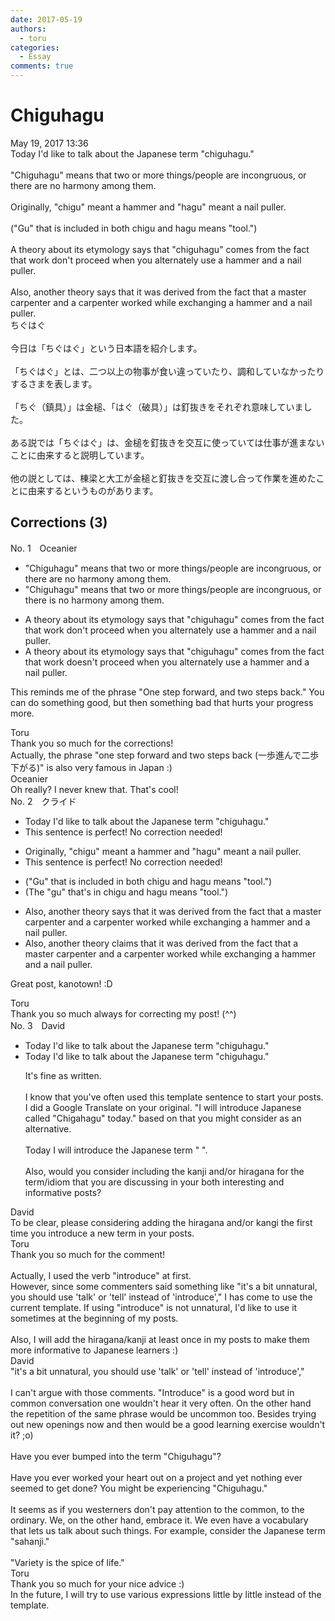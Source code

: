 ```yaml
---
date: 2017-05-19
authors:
  - toru
categories:
  - Essay
comments: true
---
```


# Chiguhagu
<div class="date">May 19, 2017 13:36</div>
<div id="post"><div id="body_show_ori">
Today I'd like to talk about the Japanese term "chiguhagu."<br/><br/>"Chiguhagu" means that two or more things/people are incongruous, or there are no harmony among them.<br/><br/>Originally, "chigu" meant a hammer and "hagu" meant a nail puller. <br/><br/>("Gu" that is included in both chigu and hagu means "tool.")<br/><br/>A theory about its etymology says that "chiguhagu" comes from the fact that work don't proceed when you alternately use a hammer and a nail puller.<br/><br/>Also, another theory says that it was derived from the fact that a master carpenter and a carpenter worked while exchanging a hammer and a nail puller. 
</div></div>

<!-- more -->

<div id="post_ja"><div id="body_show_mo">
ちぐはぐ<br/><br/>今日は「ちぐはぐ」という日本語を紹介します。<br/><br/>「ちぐはぐ」とは、二つ以上の物事が食い違っていたり、調和していなかったりするさまを表します。<br/><br/>「ちぐ（鎮具）」は金槌、「はぐ（破具）」は釘抜きをそれぞれ意味していました。<br/><br/>ある説では「ちぐはぐ」は、金槌を釘抜きを交互に使っていては仕事が進まないことに由来すると説明しています。<br/><br/>他の説としては、棟梁と大工が金槌と釘抜きを交互に渡し合って作業を進めたことに由来するというものがあります。
</div></div>

## Corrections (3)
<div id="block"><div class="first_name"> No. 1　<span class="just_name">Oceanier</span></div><div id="block2">
<ul class="correction_field">
<li class="incorrect">"Chiguhagu" means that two or more things/people are incongruous, or there are no harmony among them.</li>
<li class="corrected correct">
"Chiguhagu" means that two or more things/people are incongruous, or there <span class="f_red">is</span> no harmony among them.
</li>
</ul>
<ul class="correction_field">
<li class="incorrect">A theory about its etymology says that "chiguhagu" comes from the fact that work don't proceed when you alternately use a hammer and a nail puller.</li>
<li class="corrected correct">
A theory about its etymology says that "chiguhagu" comes from the fact that work <span class="f_red">doesn't</span> proceed when you alternately use a hammer and a nail puller.
</li>
</ul>
<p class="comment_small">
 This reminds me of the phrase "One step forward, and two steps back." You can do something good, but then something bad that hurts your progress more.
</p>

</div><div class="name"><span class="just_name">Toru</span><br>
Thank you so much for the corrections!<br/>Actually, the phrase "one step forward and two steps back (一歩進んで二歩下がる)" is also very famous in Japan :)
</div>
<div class="name"><span class="just_name">Oceanier</span><br>
Oh really? I never knew that. That's cool!
</div>
</div>
<div id="block"><div class="first_name"> No. 2　<span class="just_name">クライド</span></div><div id="block2">
<ul class="correction_field">
<li class="incorrect">Today I'd like to talk about the Japanese term "chiguhagu."</li>
<li class="corrected perfect">This sentence is perfect! No correction needed!</li>
</ul>
<ul class="correction_field">
<li class="incorrect">Originally, "chigu" meant a hammer and "hagu" meant a nail puller.</li>
<li class="corrected perfect">This sentence is perfect! No correction needed!</li>
</ul>
<ul class="correction_field">
<li class="incorrect">("Gu" that is included in both chigu and hagu means "tool.")</li>
<li class="corrected correct">
(<span class="f_red">The</span> "gu" that's in chigu and hagu means "tool.")
</li>
</ul>
<ul class="correction_field">
<li class="incorrect">Also, another theory says that it was derived from the fact that a master carpenter and a carpenter worked while exchanging a hammer and a nail puller.</li>
<li class="corrected correct">
Also, another theory <span class="f_blue">claims</span> that it was derived from the fact that a master carpenter and a carpenter worked while exchanging a hammer and a nail puller.
</li>
</ul>
<p class="comment_small">
 Great post, kanotown! :D
</p>

</div><div class="name"><span class="just_name">Toru</span><br>
Thank you so much always for correcting my post! (^^)
</div>
</div>
<div id="block"><div class="first_name"> No. 3　<span class="just_name">David</span></div><div id="block2">
<ul class="correction_field">
<li class="incorrect">Today I'd like to talk about the Japanese term "chiguhagu."</li>
<li class="corrected correct">
Today I'd like to talk about the Japanese term "chiguhagu."
<p class="correction_comment">It's fine as written. <br/><br/>I know that you've often used this template sentence to start your posts. I did a Google Translate on your original. "I will introduce Japanese called "Chigahagu" today." based on that you might consider as an alternative.<br/><br/>Today I will introduce the Japanese term "   ".<br/><br/>Also, would  you consider including the kanji and/or hiragana for the term/idiom that you are discussing in your both interesting and informative posts?</p>
</li>
</ul>
</div><div class="name"><span class="just_name">David</span><br>
To be clear, please considering adding the hiragana and/or kangi the first time you introduce a new term in your posts. 
</div>
<div class="name"><span class="just_name">Toru</span><br>
Thank you so much for the comment!<br/><br/>Actually, I used the verb "introduce" at first.<br/>However, since some commenters said something like "it's a bit unnatural, you should use 'talk' or 'tell' instead of 'introduce'," I has come to use the current template. If using "introduce" is not unnatural, I'd like to use it sometimes at the beginning of my posts.<br/><br/>Also, I will add the hiragana/kanji at least once in my posts to make them more informative to Japanese learners :)
</div>
<div class="name"><span class="just_name">David</span><br>
"it's a bit unnatural, you should use 'talk' or 'tell' instead of 'introduce',"<br/><br/>I can't argue with those comments. "Introduce" is a good word but in common conversation one wouldn't hear it very often. On the other hand the repetition of the same phrase would be uncommon too. Besides trying out new openings now and then would be a good learning exercise wouldn't it?  ;o)<br/><br/>Have you ever bumped into the term "Chiguhagu"? <br/><br/>Have you ever worked your heart out on a project and yet nothing ever seemed to get done? You might be experiencing "Chiguhagu." <br/><br/>It seems as if you westerners don't pay attention to the common, to the ordinary. We, on the other hand, embrace it. We even have a vocabulary that lets us talk about such things. For example, consider the Japanese term "sahanji."<br/><br/>"Variety is the spice of life."
</div>
<div class="name"><span class="just_name">Toru</span><br>
Thank you so much for your nice advice :)<br/>In the future, I will try to use various expressions little by little instead of the template.
</div>
</div>
